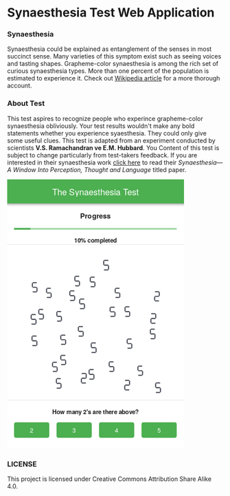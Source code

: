 # Synaesthesia Test Web Application

### Synaesthesia

Synaesthesia could be explained as entanglement of the senses in most succinct sense. Many varieties of this symptom exist such as seeing voices and tasting shapes. Grapheme-color synaesthesia is among the rich set of curious synaesthesia types. More than one percent of the population is estimated to experience it. Check out [Wikipedia article](https://en.wikipedia.org/wiki/Synesthesia) for a more thorough account.

### About Test

This test aspires to recognize people who experince grapheme-color synaesthesia obliviously. Your test results wouldn't make any bold statements whether you experience syaesthesia. They could only give some useful clues. This test is adapted from an experiment conducted by scientists **V.S. Ramachandran ve E.M. Hubbard**. You Content of this test is subject to change particularly from test-takers feedback. If you are interested in their synaesthesia work [click here](http://cbc.ucsd.edu/pdf/Synaesthesia%20-%20JCS.pdf) to read their *Synaesthesia—A Window Into Perception, Thought and Language* titled paper.

![Screenshot](synaesthesia_ss.png)

### LICENSE

This project is licensed under Creative Commons Attribution Share Alike 4.0.
